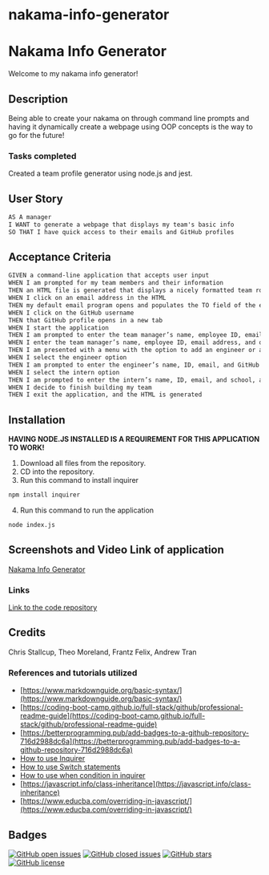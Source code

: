 # nakama-info-generator

# **Nakama Info Generator**

Welcome to my nakama info generator!


## Description

Being able to create your nakama on through command line prompts and having it dynamically create a webpage using OOP concepts is the way to go for the future!

### **Tasks completed**

Created a team profile generator using node.js and jest.


## User Story

```md
AS A manager
I WANT to generate a webpage that displays my team's basic info
SO THAT I have quick access to their emails and GitHub profiles
```

## Acceptance Criteria

```md
GIVEN a command-line application that accepts user input
WHEN I am prompted for my team members and their information
THEN an HTML file is generated that displays a nicely formatted team roster based on user input
WHEN I click on an email address in the HTML
THEN my default email program opens and populates the TO field of the email with the address
WHEN I click on the GitHub username
THEN that GitHub profile opens in a new tab
WHEN I start the application
THEN I am prompted to enter the team manager’s name, employee ID, email address, and office number
WHEN I enter the team manager’s name, employee ID, email address, and office number
THEN I am presented with a menu with the option to add an engineer or an intern or to finish building my team
WHEN I select the engineer option
THEN I am prompted to enter the engineer’s name, ID, email, and GitHub username, and I am taken back to the menu
WHEN I select the intern option
THEN I am prompted to enter the intern’s name, ID, email, and school, and I am taken back to the menu
WHEN I decide to finish building my team
THEN I exit the application, and the HTML is generated
```

## Installation

**HAVING NODE.JS INSTALLED IS A REQUIREMENT FOR THIS APPLICATION TO WORK!**

1. Download all files from the repository.
2. CD into the repository.
3. Run this command to install inquirer
```md
npm install inquirer
```
4. Run this command to run the application
```md
node index.js
```

## Screenshots and Video Link of application

[Nakama Info Generator](https://watch.screencastify.com/v/hPN8HLMX6imsCC8Rw2kj)

### **Links**

[Link to the code repository](https://github.com/MrTofuuu/nakama-info-generator)

## Credits
Chris Stallcup, Theo Moreland, Frantz Felix, Andrew Tran

### References and tutorials utilized
* [https://www.markdownguide.org/basic-syntax/](https://www.markdownguide.org/basic-syntax/)
* [https://coding-boot-camp.github.io/full-stack/github/professional-readme-guide](https://coding-boot-camp.github.io/full-stack/github/professional-readme-guide)
* [https://betterprogramming.pub/add-badges-to-a-github-repository-716d2988dc6a](https://betterprogramming.pub/add-badges-to-a-github-repository-716d2988dc6a)
* [How to use Inquirer](https://www.npmjs.com/package/inquirer)
* [How to use Switch statements](https://developer.mozilla.org/en-US/docs/Web/JavaScript/Reference/Statements/switch)
* [How to use when condition in inquirer](https://stackoverflow.com/questions/56412516/conditional-prompt-rendering-in-inquirer)
* [https://javascript.info/class-inheritance](https://javascript.info/class-inheritance)
* [https://www.educba.com/overriding-in-javascript/](https://www.educba.com/overriding-in-javascript/)

## Badges

[![GitHub open issues](https://img.shields.io/github/issues/MrTofuuu/nakama-info-generator?style=for-the-badge)](https://github.com/MrTofuuu/nakama-info-generator/issues)
[![GitHub closed issues](https://img.shields.io/github/issues-closed/MrTofuuu/nakama-info-generator?style=for-the-badge)](https://img.shields.io/github/issues-closed/MrTofuuu/nakama-info-generator?style=for-the-badge)
[![GitHub stars](https://img.shields.io/github/stars/MrTofuuu/nakama-info-generator?style=for-the-badge)](https://github.com/MrTofuuu/nakama-info-generator/stargazers)
[![GitHub license](https://img.shields.io/github/license/mrtofuuu/nakama-info-generator?style=for-the-badge)](./LICENSE.md)


